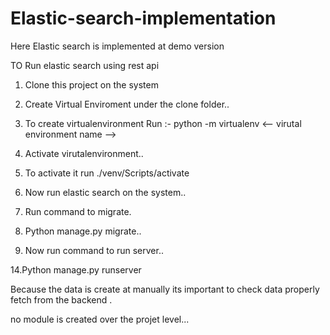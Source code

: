 # Elastic-search-implementation
Here Elastic search is implemented at demo version 

TO Run elastic search using rest api

1. Clone this project on the system
2. Create Virtual Enviroment under the clone folder..
3. To create virtualenvironment Run :- python -m virtualenv <-- virutal environment name -->

4. Activate virutalenvironment..
5.  To activate it run ./venv/Scripts/activate

7.  Now run elastic search on the system..
8. Run command to migrate.

10. Python manage.py migrate..

12.   Now run command to run server..

14.Python manage.py runserver

Because the data is create at manually its important to check data properly fetch from the backend .

no module is created over the projet level...

